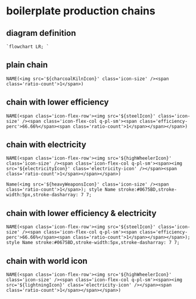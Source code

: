 # boilerplate production chains

## diagram definition

```
`flowchart LR; `
```

## plain chain

```
NAME(<img src='${charcoalKilnIcon}' class='icon-size' /><span class='ratio-count'>1</span>)
```

## chain with lower efficiency

```
NAME(<span class='icon-flex-row'><img src='${steelIcon}' class='icon-size' /><span class='icon-flex-col q-pl-sm'><span class='efficiency-perc'>66.66%</span><span class='ratio-count'>1</span></span></span>)
```

## chain with electricity

```
NAME(<span class='icon-flex-row'><img src='${highWheelerIcon}' class='icon-size' /><span class='icon-flex-col q-pl-sm'><span><img src='${electricityIcon}' class='electricity-icon' /></span><span class='ratio-count'>1</span></span></span>)
```

```
Name(<img src='${heavyWeaponsIcon}' class='icon-size' /><span class='ratio-count'>1</span>); style Name stroke:#0675BD,stroke-width:5px,stroke-dasharray: 7 7;
```

## chain with lower efficiency & electricity

```
NAME(<span class='icon-flex-row'><img src='${steelIcon}' class='icon-size' /><span class='icon-flex-col q-pl-sm'><span class='efficiency-perc'>66.66%</span><span class='ratio-count'>1</span></span></span>); style Name stroke:#0675BD,stroke-width:5px,stroke-dasharray: 7 7;
```

## chain with world icon

```
NAME(<span class='icon-flex-row'><img src='${highWheelerIcon}' class='icon-size' /><span class='icon-flex-col q-pl-sm'><span><img src='${lightningIcon}' class='electricity-icon' /></span><span class='ratio-count'>1</span></span></span>)
```
